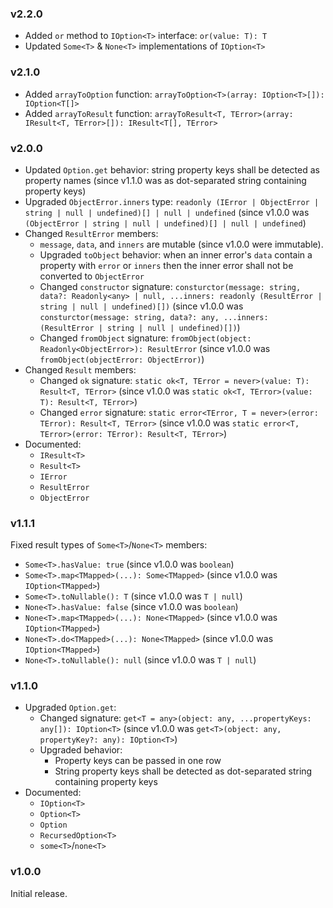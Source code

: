 ### v2.2.0

- Added `or` method to `IOption<T>` interface: `or(value: T): T`
- Updated `Some<T>` & `None<T>` implementations of `IOption<T>`

### v2.1.0

- Added `arrayToOption` function: `arrayToOption<T>(array: IOption<T>[]): IOption<T[]>`
- Added `arrayToResult` function: `arrayToResult<T, TError>(array: IResult<T, TError>[]): IResult<T[], TError>`

### v2.0.0

- Updated `Option.get` behavior: string property keys shall be detected as property names (since v1.1.0 was as dot-separated string containing property keys)
- Upgraded `ObjectError.inners` type: `readonly (IError | ObjectError | string | null | undefined)[] | null | undefined` (since v1.0.0 was `(ObjectError | string | null | undefined)[] | null | undefined`)
- Changed `ResultError` members:
  - `message`, `data`, and `inners` are mutable (since v1.0.0 were immutable).
  - Upgraded `toObject` behavior: when an inner error's `data` contain a property with `error` or `inners` then the inner error shall not be converted to `ObjectError`
  - Changed `constructor` signature: `consturctor(message: string, data?: Readonly<any> | null, ...inners: readonly (ResultError | string | null | undefined)[])` (since v1.0.0 was `consturctor(message: string, data?: any, ...inners: (ResultError | string | null | undefined)[])`)
  - Changed `fromObject` signature: `fromObject(object: Readonly<ObjectError>): ResultError` (since v1.0.0 was `fromObject(objectError: ObjectError)`)
- Changed `Result` members:
  - Changed `ok` signature: `static ok<T, TError = never>(value: T): Result<T, TError>` (since v1.0.0 was `static ok<T, TError>(value: T): Result<T, TError>`)
  - Changed `error` signature: `static error<TError, T = never>(error: TError): Result<T, TError>` (since v1.0.0 was `static error<T, TError>(error: TError): Result<T, TError>`)
- Documented:
  - `IResult<T>`
  - `Result<T>`
  - `IError`
  - `ResultError`
  - `ObjectError`

### v1.1.1

Fixed result types of `Some<T>`/`None<T>` members:
- `Some<T>.hasValue: true` (since v1.0.0 was `boolean`)
- `Some<T>.map<TMapped>(...): Some<TMapped>` (since v1.0.0 was `IOption<TMapped>`)
- `Some<T>.toNullable(): T` (since v1.0.0 was `T | null`)
- `None<T>.hasValue: false` (since v1.0.0 was `boolean`)
- `None<T>.map<TMapped>(...): None<TMapped>` (since v1.0.0 was `IOption<TMapped>`)
- `None<T>.do<TMapped>(...): None<TMapped>` (since v1.0.0 was `IOption<TMapped>`)
- `None<T>.toNullable(): null` (since v1.0.0 was `T | null`)

### v1.1.0

- Upgraded `Option.get`:
  - Changed signature: `get<T = any>(object: any, ...propertyKeys: any[]): IOption<T>` (since v1.0.0 was `get<T>(object: any, propertyKey?: any): IOption<T>`)
  - Upgraded behavior:
    - Property keys can be passed in one row
    - String property keys shall be detected as dot-separated string containing property keys
- Documented:
  - `IOption<T>`
  - `Option<T>`
  - `Option`
  - `RecursedOption<T>`
  - `some<T>`/`none<T>`

### v1.0.0

Initial release.